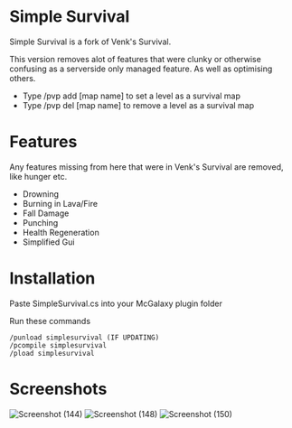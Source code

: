 # Simple Survival
Simple Survival is a fork of Venk's Survival.

This version removes alot of features that were clunky or otherwise confusing as a serverside only managed feature. As well as optimising others.

+ Type /pvp add [map name] to set a level as a survival map
+ Type /pvp del [map name] to remove a level as a survival map
# Features
Any features missing from here that were in Venk's Survival are removed, like hunger etc.
+ Drowning
+ Burning in Lava/Fire
+ Fall Damage
+ Punching
+ Health Regeneration
+ Simplified Gui

# Installation
Paste SimpleSurvival.cs into your McGalaxy plugin folder

Run these commands
```
/punload simplesurvival (IF UPDATING)
/pcompile simplesurvival
/pload simplesurvival
```

# Screenshots
![Screenshot (144)](https://github.com/morgana-x/Classicube-Simple-Survival/assets/89588301/25d7a9c0-d94e-4df4-b171-40d657e46a09)
![Screenshot (148)](https://github.com/morgana-x/Classicube-Simple-Survival/assets/89588301/6a6b0bd9-6bca-4fce-9445-f0e4b72987f2)
![Screenshot (150)](https://github.com/morgana-x/Classicube-Simple-Survival/assets/89588301/30217033-16dd-450f-8dd1-32f7621a241e)

